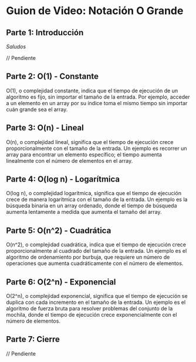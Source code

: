 # Guion de Video: Notación O Grande

## Parte 1: Introducción

_Saludos_

// Pendiente

## Parte 2: O(1) - Constante

O(1), o complejidad constante, indica que el tiempo de ejecución de un algoritmo es fijo, sin importar el tamaño de la entrada. Por ejemplo, acceder a un elemento en un array por su índice toma el mismo tiempo sin importar cuán grande sea el array.

## Parte 3: O(n) - Lineal

O(n), o complejidad lineal, significa que el tiempo de ejecución crece proporcionalmente con el tamaño de la entrada. Un ejemplo es recorrer un array para encontrar un elemento específico; el tiempo aumenta linealmente con el número de elementos en el array.

## Parte 4: O(log n) - Logarítmica

O(log n), o complejidad logarítmica, significa que el tiempo de ejecución crece de manera logarítmica con el tamaño de la entrada. Un ejemplo es la búsqueda binaria en un array ordenado, donde el tiempo de búsqueda aumenta lentamente a medida que aumenta el tamaño del array.

## Parte 5: O(n^2) - Cuadrática

O(n^2), o complejidad cuadrática, indica que el tiempo de ejecución crece proporcionalmente al cuadrado del tamaño de la entrada. Un ejemplo es el algoritmo de ordenamiento por burbuja, que requiere un número de operaciones que aumenta cuadráticamente con el número de elementos.

## Parte 6: O(2^n) - Exponencial

O(2^n), o complejidad exponencial, significa que el tiempo de ejecución se duplica con cada incremento en el tamaño de la entrada. Un ejemplo es el algoritmo de fuerza bruta para resolver problemas del conjunto de la mochila, donde el tiempo de ejecución crece exponencialmente con el número de elementos.

## Parte 7: Cierre

// Pendiente
